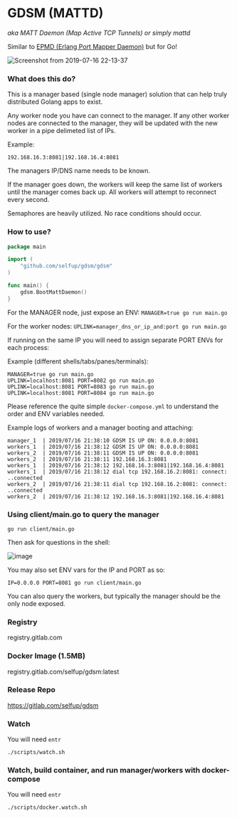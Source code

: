 # GDSM (MATTD)

_aka MATT Daemon (Map Active TCP Tunnels) or simply mattd_

Similar to [EPMD (Erlang Port Mapper Daemon)](http://erlang.org/doc/man/epmd.html) but for Go!

![Screenshot from 2019-07-16 22-13-37](https://user-images.githubusercontent.com/9837366/61344520-229dec80-a817-11e9-9635-38823ac8c5a8.png)

### What does this do?

This is a manager based (single node manager) solution that can help truly distributed Golang apps to exist.

Any worker node you have can connect to the manager. If any other worker nodes are connected to the manager, they will be updated with the new worker in a pipe delimeted list of IPs.

Example:

```
192.168.16.3:8081|192.168.16.4:8081
```

The managers IP/DNS name needs to be known.

If the manager goes down, the workers will keep the same list of workers until the manager comes back up. All workers will attempt to reconnect every second.

Semaphores are heavily utilized. No race conditions should occur.

### How to use?

```go
package main

import (
	"github.com/selfup/gdsm/gdsm"
)

func main() {
	gdsm.BootMattDaemon()
}
```

For the MANAGER node, just expose an ENV: `MANAGER=true go run main.go`

For the worker nodes: `UPLINK=manager_dns_or_ip_and:port go run main.go`

If running on the same IP you will need to assign separate PORT ENVs for each process:

Example (different shells/tabs/panes/terminals):

```
MANAGER=true go run main.go
UPLINK=localhost:8081 PORT=8082 go run main.go
UPLINK=localhost:8081 PORT=8083 go run main.go
UPLINK=localhost:8081 PORT=8084 go run main.go
```

Please reference the quite simple `docker-compose.yml` to understand the order and ENV variables needed.

Example logs of workers and a manager booting and attaching:

```
manager_1  | 2019/07/16 21:38:10 GDSM IS UP ON: 0.0.0.0:8081
workers_1  | 2019/07/16 21:38:12 GDSM IS UP ON: 0.0.0.0:8081
workers_2  | 2019/07/16 21:38:11 GDSM IS UP ON: 0.0.0.0:8081
workers_2  | 2019/07/16 21:38:11 192.168.16.3:8081
workers_1  | 2019/07/16 21:38:12 192.168.16.3:8081|192.168.16.4:8081
workers_1  | 2019/07/16 21:38:12 dial tcp 192.168.16.2:8081: connect: ..connected
workers_2  | 2019/07/16 21:38:11 dial tcp 192.168.16.2:8081: connect: ..connected
workers_2  | 2019/07/16 21:38:12 192.168.16.3:8081|192.168.16.4:8081
```

### Using client/main.go to query the manager

`go run client/main.go`

Then ask for questions in the shell:

![image](https://user-images.githubusercontent.com/9837366/61343720-6e9b6200-a814-11e9-9461-efba248332a8.png)

You may also set ENV vars for the IP and PORT as so:

`IP=0.0.0.0 PORT=8081 go run client/main.go`

You can also query the workers, but typically the manager should be the only node exposed.

### Registry

registry.gitlab.com

### Docker Image (1.5MB)

registry.gitlab.com/selfup/gdsm:latest

### Release Repo

https://gitlab.com/selfup/gdsm

### Watch

You will need `entr`

`./scripts/watch.sh`

### Watch, build container, and run manager/workers with docker-compose

You will need `entr`

`./scripts/docker.watch.sh`
